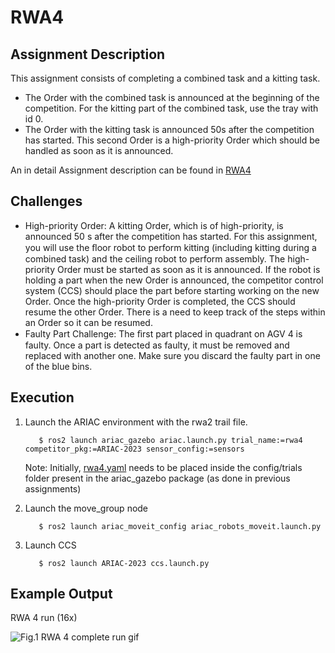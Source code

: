 # RWA4

## Assignment Description
This assignment consists of completing a combined task and a kitting task.
- The Order with the combined task is announced at the beginning of the competition. For the kitting part of the combined task, use the tray with id 0.
- The Order with the kitting task is announced 50s after the competition has started. This second Order is a high-priority Order which should be handled as soon as it is announced.

An in detail Assignment description can be found in
[RWA4](RWA4/RWA4_ENPM663_SPRING2023.pdf)

## Challenges
- High-priority Order: A kitting Order, which is of high-priority, is announced 50 s after the competition has started. For this assignment, you will use the ﬂoor robot to perform kitting (including kitting during a combined task) and the ceiling robot to perform assembly. The high-priority Order must be started as soon as it is announced. If the robot is holding a part when the new Order is announced, the competitor control system (CCS) should place the part before starting working on the new Order. Once the high-priority Order is completed, the CCS should resume the other Order. There is a need to keep track of the steps within an Order so it can be resumed.
- Faulty Part Challenge: The ﬁrst part placed in quadrant on AGV 4 is faulty. Once a part is detected as faulty, it must be removed and replaced with another one. Make sure you discard the faulty part in one of the blue bins.

## Execution

1. Launch the ARIAC environment with the rwa2 trail file.

    ```
       $ ros2 launch ariac_gazebo ariac.launch.py trial_name:=rwa4 competitor_pkg:=ARIAC-2023 sensor_config:=sensors
    ```

    Note: Initially, [rwa4.yaml](RWA4/rwa4.yaml) needs to be placed inside the config/trials folder present in the ariac_gazebo package (as done in previous assignments)

2. Launch the move_group node

    ```
       $ ros2 launch ariac_moveit_config ariac_robots_moveit.launch.py
    ```

3. Launch CCS

    ```
       $ ros2 launch ARIAC-2023 ccs.launch.py
    ```

## Example Output

RWA 4 run (16x)

![Fig.1 RWA 4 complete run gif](RWA4/imgs/rwa4_16x.gif)


